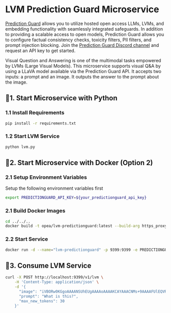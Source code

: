 # LVM Prediction Guard Microservice

[Prediction Guard](https://docs.predictionguard.com) allows you to utilize hosted open access LLMs, LVMs, and embedding functionality with seamlessly integrated safeguards. In addition to providing a scalable access to open models, Prediction Guard allows you to configure factual consistency checks, toxicity filters, PII filters, and prompt injection blocking. Join the [Prediction Guard Discord channel](https://discord.gg/TFHgnhAFKd) and request an API key to get started.

Visual Question and Answering is one of the multimodal tasks empowered by LVMs (Large Visual Models). This microservice supports visual Q&A by using a LLaVA model available via the Prediction Guard API. It accepts two inputs: a prompt and an image. It outputs the answer to the prompt about the image.

## 🚀1. Start Microservice with Python

### 1.1 Install Requirements

```bash
pip install -r requirements.txt
```

### 1.2 Start LVM Service

```bash
python lvm.py
```

## 🚀2. Start Microservice with Docker (Option 2)

### 2.1 Setup Environment Variables

Setup the following environment variables first

```bash
export PREDICTIONGUARD_API_KEY=${your_predictionguard_api_key}
```

### 2.1 Build Docker Images

```bash
cd ../../..
docker build -t opea/lvm-predictionguard:latest --build-arg https_proxy=$https_proxy --build-arg http_proxy=$http_proxy -f comps/third_parties/predictionguard/src/Dockerfile .
```

### 2.2 Start Service

```bash
docker run -d --name="lvm-predictionguard" -p 9399:9399 -e PREDICTIONGUARD_API_KEY=$PREDICTIONGUARD_API_KEY opea/lvm-predictionguard:latest
```

## 🚀3. Consume LVM Service

```bash
curl -X POST http://localhost:9399/v1/lvm \
    -H 'Content-Type: application/json' \
    -d '{
      "image": "iVBORw0KGgoAAAANSUhEUgAAAAoAAAAKCAYAAACNMs+9AAAAFUlEQVR42mP8/5+hnoEIwDiqkL4KAcT9GO0U4BxoAAAAAElFTkSuQmCC",
      "prompt": "What is this?",
      "max_new_tokens": 30
    }'
```
